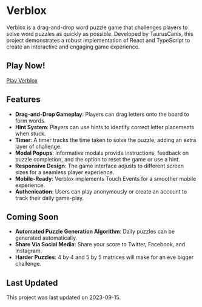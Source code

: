 # Verblox

Verblox is a drag-and-drop word puzzle game that challenges players to solve word puzzles as quickly as possible. Developed by TaurusCanis, this project demonstrates a robust implementation of React and TypeScript to create an interactive and engaging game experience.

## Play Now!

[Play Verblox](https://verblox.com/, "Play Verblox")

## Features

- **Drag-and-Drop Gameplay**: Players can drag letters onto the board to form words.
- **Hint System**: Players can use hints to identify correct letter placements when stuck.
- **Timer**: A timer tracks the time taken to solve the puzzle, adding an extra layer of challenge.
- **Modal Popups**: Informative modals provide instructions, feedback on puzzle completion, and the option to reset the game or use a hint.
- **Responsive Design**: The game interface adjusts to different screen sizes for a seamless player experience.
- **Mobile-Ready**: Verblox implements Touch Events for a smoother mobile experience.
- **Authenication**: Users can play anonymously or create an account to track their daily game-play.


## Coming Soon
- **Automated Puzzle Generation Algorithm**: Daily puzzles can be generated automatically.
- **Share Via Social Media**: Share your score to Twitter, Facebook, and Instagram.
- **Harder Puzzles**: 4 by 4 and 5 by 5 matrices will make for an eve bigger challenge.

## Last Updated

This project was last updated on 2023-09-15.
